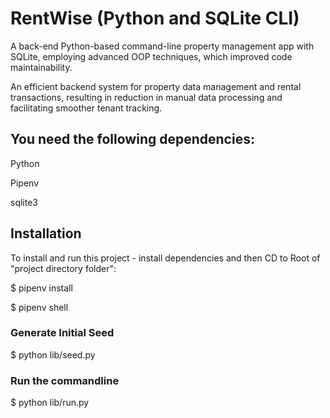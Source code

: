 # RentWise (Python and SQLite CLI)

A back-end Python-based command-line property management app with SQLite, employing advanced OOP
techniques, which improved code maintainability.

An efficient backend system for property data management and rental transactions,
resulting in reduction in manual data processing and facilitating smoother tenant tracking.

## You need the following dependencies:

Python

Pipenv

sqlite3

## Installation

To install and run this project - install dependencies and then CD to Root of "project directory folder":

$ pipenv install

$ pipenv shell

### Generate Initial Seed

$ python lib/seed.py

### Run the commandline

$ python lib/run.py
